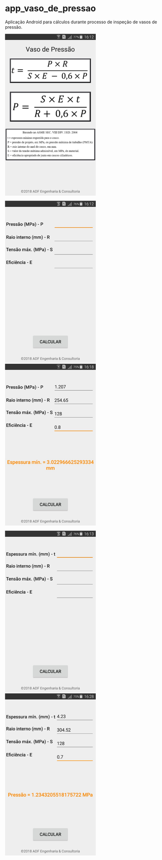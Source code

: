 # app_vaso_de_pressao
Aplicação Android para cálculos durante processo de inspeção de vasos de pressão.

<p float="left">
<img src="screenshots/app-1.jpeg" width="300" />
</p>

<p float="left">
<img src="screenshots/app-2.jpeg" width="300" />
<img src="screenshots/app-4.jpeg" width="300" />
</p>

<p float="left">
<img src="screenshots/app-3.jpeg" width="300" />
<img src="screenshots/app-5.jpeg" width="300" />
</p>
